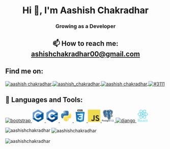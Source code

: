 <div>
  <h1 align="center">Hi 👋, I'm Aashish Chakradhar</h1>
  <h3 align="center">Growing as a Developer</h3>
  <!--
  <p align="center"> 
    <img src="https://komarev.com/ghpvc/?username=aashishchakradhar&label=Profile%20views&color=0e75b6&style=flat" alt="aashishchakradhar" />
  </p>
    -->
  <h2 align='center' > 
    📫 How to reach me:
    <a href = "mailto: ashishchakradhar00@gmail.com">
      ashishchakradhar00@gmail.com
    </a>
  </h2> 
</div>

<div>
  <h2 align="left">Find me on:</h2>
  <p align="left">
    <a href="https://fb.com/aashish chakradhar" target="blank">
      <img align="center" src="https://raw.githubusercontent.com/rahuldkjain/github-profile-readme-generator/master/src/images/icons/Social/facebook.svg" alt="aashish chakradhar" height="30" width="40" />
    </a>
    <a href="https://instagram.com/aashish_chakradhar" target="blank">
      <img align="center" src="https://raw.githubusercontent.com/rahuldkjain/github-profile-readme-generator/master/src/images/icons/Social/instagram.svg" alt="aashish_chakradhar" height="30" width="40" />
    </a>
    <a href="https://www.leetcode.com/aashish chakradhar" target="blank">
      <img align="center" src="https://raw.githubusercontent.com/rahuldkjain/github-profile-readme-generator/master/src/images/icons/Social/leet-code.svg" alt="aashish chakradhar" height="30" width="40" />
    </a>
    <a href="https://discord.gg/#3111" target="blank">
      <img align="center" src="https://raw.githubusercontent.com/rahuldkjain/github-profile-readme-generator/master/src/images/icons/Social/discord.svg" alt="#3111" height="30" width="40" />
    </a>
  </p>
</div>

<div>
  <h2 align="left">🧰 Languages and Tools:</h2>
  <p align="left">
    <a href="https://getbootstrap.com" target="_blank" rel="noreferrer">
      <img src="https://getbootstrap.com/docs/5.3/assets/brand/bootstrap-logo-shadow.png" alt="bootstrap" width="40" height="40"/> </a>
    <a href="https://www.cprogramming.com/" target="_blank" rel="noreferrer">
      <img src="https://raw.githubusercontent.com/devicons/devicon/master/icons/c/c-original.svg" alt="c" width="40" height="40"/>
    </a>
    <a href="https://www.w3schools.com/cpp/" target="_blank" rel="noreferrer">
      <img src="https://raw.githubusercontent.com/devicons/devicon/master/icons/cplusplus/cplusplus-original.svg" alt="cplusplus" width="40" height="40"/>
    </a>
    <a href="https://www.python.org" target="_blank" rel="noreferrer"> 
      <img src="https://raw.githubusercontent.com/devicons/devicon/master/icons/python/python-original.svg" alt="python" width="40" height="40"/>
    </a>
    <a href="https://www.w3schools.com/css/" target="_blank" rel="noreferrer">
      <img src="https://raw.githubusercontent.com/devicons/devicon/master/icons/css3/css3-original-wordmark.svg" alt="css3" width="40" height="40"/>
    </a>
     <a href="https://developer.mozilla.org/en-US/docs/Web/JavaScript" target="_blank" rel="noreferrer"> 
      <img src="https://raw.githubusercontent.com/devicons/devicon/master/icons/javascript/javascript-original.svg" alt="javascript" width="40" height="40"/> 
    </a> 
    <!---
      <a href="https://www.php.net" target="_blank" rel="noreferrer"> 
        <img src="https://raw.githubusercontent.com/devicons/devicon/master/icons/php/php-original.svg" alt="php" width="40" height="40"/> 
      </a>
    --->
    <a href="https://www.postgresql.org" target="_blank" rel="noreferrer"> 
      <img src="https://raw.githubusercontent.com/devicons/devicon/master/icons/postgresql/postgresql-original-wordmark.svg" alt="postgresql" width="40" height="40"/> 
    </a> 
    <a href="https://www.djangoproject.com/" target="_blank" rel="noreferrer">
      <img src="https://cdn.worldvectorlogo.com/logos/django.svg" alt="django" width="40" height="40"/>
    </a>   
    <a href="https://reactjs.org/" target="_blank" rel="noreferrer"> 
      <img src="https://raw.githubusercontent.com/devicons/devicon/master/icons/react/react-original-wordmark.svg" alt="react" width="40" height="40"/>
    </a>
  </p>
</div>

<div>
  <p>
    <img align="left" src="https://github-readme-stats.vercel.app/api/top-langs?username=aashishchakradhar&show_icons=true&locale=en&langs_count=10&theme=chartreuse-dark" alt="aashishchakradhar" />
  </p>
  <p>
    &nbsp;<img align="center" src="https://github-readme-stats.vercel.app/api?username=aashishchakradhar&show_icons=true&locale=en&theme=chartreuse-dark" alt="aashishchakradhar" />
  </p>
  <p>
    <img align="center" src="https://github-readme-streak-stats.herokuapp.com/?user=aashishchakradhar&" alt="aashishchakradhar" />
  </p>
</div>
